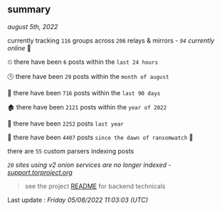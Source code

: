 
## summary
_august 5th, 2022_

currently tracking `116` groups across `206` relays & mirrors - _`94` currently online_ 📡

⏲ there have been `6` posts within the `last 24 hours`

🕓 there have been `29` posts within the `month of august`

📅 there have been `716` posts within the `last 90 days`

🏚 there have been `2121` posts within the `year of 2022`

🚀 there have been `2252` posts `last year`

🦕 there have been `4407` posts `since the dawn of ransomwatch` 🐣

there are `55` custom parsers indexing posts

_`20` sites using v2 onion services are no longer indexed - [support.torproject.org](https://support.torproject.org/onionservices/v2-deprecation/)_

> see the project [README](https://github.com/jmousqueton/ransomwatch#readme) for backend technicals



Last update : _Friday 05/08/2022 11:03:03 (UTC)_

